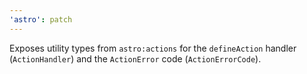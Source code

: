 ```yaml
---
'astro': patch
---
```


Exposes utility types from `astro:actions` for the `defineAction` handler (`ActionHandler`) and the `ActionError` code (`ActionErrorCode`).
